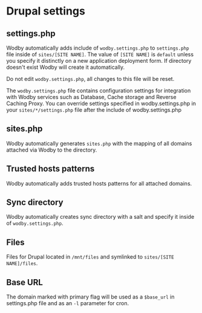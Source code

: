 # Drupal settings

## settings.php

Wodby automatically adds include of `wodby.settings.php` to `settings.php` file inside of `sites/[SITE NAME]`. The value of `[SITE NAME]` is `default` unless you specify it distinctly on a new application deployment form. If directory doesn't exist Wodby will create it automatically.

Do not edit `wodby.settings.php`, all changes to this file will be reset.

The `wodby.settings.php` file contains configuration settings for integration with Wodby services such as Database, Cache storage and Reverse Caching Proxy. You can override settings specified in wodby.settings.php in your `sites/*/settings.php` file after the include of wodby.settings.php

## sites.php

Wodby automatically generates `sites.php` with the mapping of all domains attached via Wodby to the directory.

## Trusted hosts patterns

Wodby automatically adds trusted hosts patterns for all attached domains.

## Sync directory

Wodby automatically creates sync directory with a salt and specify it inside of `wodby.settings.php`.

## Files

Files for Drupal located in `/mnt/files` and symlinked to `sites/[SITE NAME]/files`.

## Base URL

The domain marked with primary flag will be used as a `$base_url` in settings.php file and as an `-l` parameter for cron.
